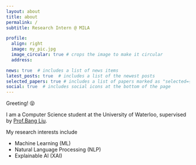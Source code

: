 ```yaml
---
layout: about
title: about
permalink: /
subtitle: Research Intern @ MILA

profile:
  align: right
  image: my_pic.jpg
  image_circular: true # crops the image to make it circular
  address: 

news: true  # includes a list of news items
latest_posts: true  # includes a list of the newest posts
selected_papers: true # includes a list of papers marked as "selected={true}"
social: true  # includes social icons at the bottom of the page
---
```

Greeting! 😝

I am a Computer Science student at the University of Waterloo, supervised by [Prof.Bang Liu](https://mila.quebec/en/person/bang-liu/). 

My research interests include 
- Machine Learning (ML)
- Natural Language Processing (NLP)
- Explainable AI (XAI)


<!-- Write your biography here. Tell the world about yourself. Link to your favorite [subreddit](http://reddit.com). You can put a picture in, too. The code is already in, just name your picture `prof_pic.jpg` and put it in the `img/` folder. -->

<!-- Put your address / P.O. box / other info right below your picture. You can also disable any of these elements by editing `profile` property of the YAML header of your `_pages/about.md`. Edit `_bibliography/papers.bib` and Jekyll will render your [publications page](/al-folio/publications/) automatically. -->

<!-- Link to your social media connections, too. This theme is set up to use [Font Awesome icons](http://fortawesome.github.io/Font-Awesome/) and [Academicons](https://jpswalsh.github.io/academicons/), like the ones below. Add your Facebook, Twitter, LinkedIn, Google Scholar, or just disable all of them. -->

